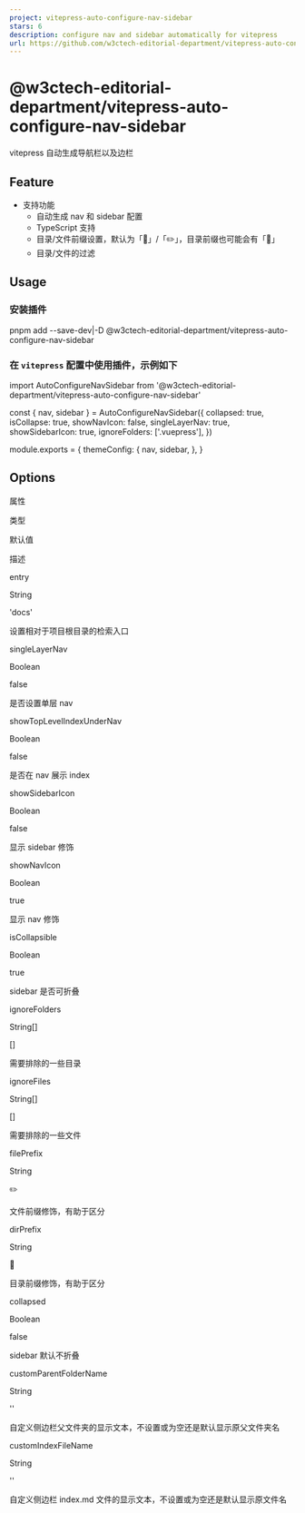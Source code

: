 ```yaml
---
project: vitepress-auto-configure-nav-sidebar
stars: 6
description: configure nav and sidebar automatically for vitepress
url: https://github.com/w3ctech-editorial-department/vitepress-auto-configure-nav-sidebar
---
```


@w3ctech-editorial-department/vitepress-auto-configure-nav-sidebar
==================================================================

vitepress 自动生成导航栏以及边栏

Feature
-------

-   支持功能
    -   自动生成 nav 和 sidebar 配置
    -   TypeScript 支持
    -   目录/文件前缀设置，默认为「📂」/「✏️」，目录前缀也可能会有「📜」
    -   目录/文件的过滤

Usage
-----

### 安装插件

pnpm add --save-dev|\-D @w3ctech-editorial-department/vitepress-auto-configure-nav-sidebar

### 在 `vitepress` 配置中使用插件，示例如下

import AutoConfigureNavSidebar from '@w3ctech-editorial-department/vitepress-auto-configure-nav-sidebar'

const { nav, sidebar } \= AutoConfigureNavSidebar({
  collapsed: true,
  isCollapse: true,
  showNavIcon: false,
  singleLayerNav: true,
  showSidebarIcon: true,
  ignoreFolders: \['.vuepress'\],
})

module.exports \= {
  themeConfig: {
    nav,
    sidebar,
  },
}

Options
-------

属性

类型

默认值

描述

entry

String

'docs'

设置相对于项目根目录的检索入口

singleLayerNav

Boolean

false

是否设置单层 nav

showTopLevelIndexUnderNav

Boolean

false

是否在 nav 展示 index

showSidebarIcon

Boolean

false

显示 sidebar 修饰

showNavIcon

Boolean

true

显示 nav 修饰

isCollapsible

Boolean

true

sidebar 是否可折叠

ignoreFolders

String\[\]

\[\]

需要排除的一些目录

ignoreFiles

String\[\]

\[\]

需要排除的一些文件

filePrefix

String

✏️

文件前缀修饰，有助于区分

dirPrefix

String

📂

目录前缀修饰，有助于区分

collapsed

Boolean

false

sidebar 默认不折叠

customParentFolderName

String

''

自定义侧边栏父文件夹的显示文本，不设置或为空还是默认显示原父文件夹名

customIndexFileName

String

''

自定义侧边栏 index.md 文件的显示文本，不设置或为空还是默认显示原文件名
